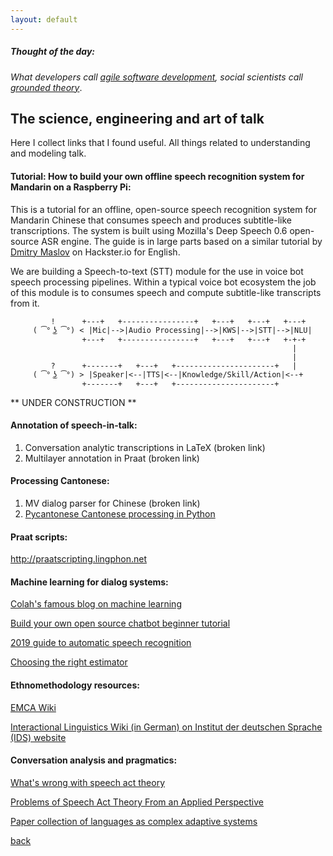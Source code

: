 ```yaml
---
layout: default
---
```


##### Thought of the day: 
<i>What developers call <a href="https://en.wikipedia.org/wiki/Agile_software_development">agile software development</a>, social scientists call <a href="https://en.wikipedia.org/wiki/Grounded_theory">grounded theory</a></i>.

## The science, engineering and art of talk

Here I collect links that I found useful. All things related to understanding and modeling talk.

#### Tutorial: How to build your own offline speech recognition system for Mandarin on a Raspberry Pi:

This is a tutorial for an offline, open-source speech recognition system for Mandarin Chinese that consumes speech and produces subtitle-like transcriptions. The system is built using Mozilla's Deep Speech 0.6 open-source ASR engine. The guide is in large parts based on a similar tutorial by <a href="https://www.hackster.io/dmitrywat/offline-speech-recognition-on-raspberry-pi-4-with-respeaker-c537e7">Dmitry Maslov</a> on Hackster.io for English.

We are building a Speech-to-text (STT) module for the use in voice bot speech processing pipelines. Within a typical voice bot ecosystem the job of this module is to consumes speech and compute subtitle-like transcripts from it.

             !      +---+   +----------------+   +---+   +---+   +---+
         ( ͡° ͜ʖ ͡°) < |Mic|-->|Audio Processing|-->|KWS|-->|STT|-->|NLU|
                    +---+   +----------------+   +---+   +---+   +-+-+
                                                                   |
                                                                   |
             ?      +-------+   +---+   +----------------------+   |
         ( ͡° ͜ʖ ͡°) > |Speaker|<--|TTS|<--|Knowledge/Skill/Action|<--+
                    +-------+   +---+   +----------------------+


** UNDER CONSTRUCTION ** 


#### Annotation of speech-in-talk:

1. Conversation analytic transcriptions in LaTeX (broken link)
2. Multilayer annotation in Praat (broken link)


#### Processing Cantonese: 

1. MV dialog parser for Chinese (broken link)
2. <a href="http://pycantonese.org/">Pycantonese Cantonese processing in Python</a>

#### Praat scripts:

http://praatscripting.lingphon.net


#### Machine learning for dialog systems:

 <a href="http://colah.github.io/">Colah's famous blog on machine learning
</a>

<a href="https://medium.com/predict/creating-a-chatbot-from-scratch-using-keras-and-tensorflow-59e8fc76be79">Build your own open source chatbot beginner tutorial</a> 

<a href="https://heartbeat.fritz.ai/a-2019-guide-for-automatic-speech-recognition-f1e1129a141c">2019 guide to automatic speech recognition</a> 

<a href="http://scikit-learn.org/stable/tutorial/machine_learning_map/index.html">Choosing the right estimator</a> 


#### Ethnomethodology resources:

<a href="http://emcawiki.net/Main_Page">EMCA Wiki</a> 

<a href="http://prowiki.ids-mannheim.de/bin/view/GAIS/WebLinks#Allgemeine_Informationen">Interactional Linguistics Wiki (in German) on Institut der deutschen Sprache (IDS) website</a>


#### Conversation analysis and pragmatics:

 <a href="https://link.springer.com/article/10.1007%2FBF01305842">What's wrong with speech act theory</a>
 
 <a 
href="https://www.researchgate.net/publication/227821140_Problems_of_Speech_Act_Theory_From_an_Applied_Perspective">Problems of Speech Act Theory From an Applied Perspective</a>

 <a href="https://www.amazon.com/Language-as-Complex-Adaptive-System/dp/144433400X">Paper collection of languages as complex adaptive systems
</a>


[back](./)
